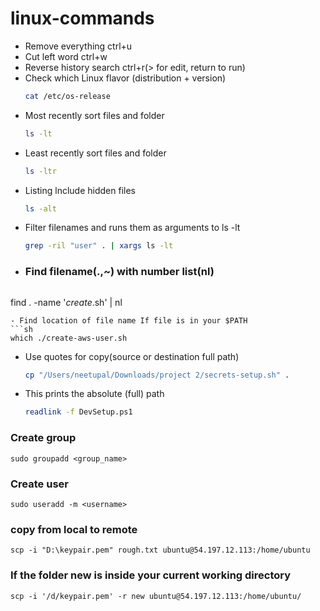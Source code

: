 
# linux-commands

- Remove everything ctrl+u
- Cut left word ctrl+w
- Reverse history search ctrl+r(> for edit, return to run)
- Check which Linux flavor (distribution + version)
  ```sh
  cat /etc/os-release
  ```
- Most recently sort files and folder
  ```sh
  ls -lt
  ```
- Least recently sort files and folder
  ```sh
  ls -ltr
  ```
- Listing lnclude hidden files
  ```sh
  ls -alt
  ```
- Filter filenames and runs them as arguments to ls -lt
  ```sh
  grep -ril "user" . | xargs ls -lt
  ```
- ### Find filename(.,~) with number list(nl)
  ```sh
 find . -name '*create*.sh' | nl
  ```
- Find location of file name If file is in your $PATH
  ```sh
  which ./create-aws-user.sh
  ```
- Use quotes for copy(source or destination full path)
  ```sh
  cp "/Users/neetupal/Downloads/project 2/secrets-setup.sh" .
  ```
- This prints the absolute (full) path
  ```sh
  readlink -f DevSetup.ps1
  ```
### Create group
```
sudo groupadd <group_name>
```
### Create user
```
sudo useradd -m <username>
```
### copy from local to remote
```
scp -i "D:\keypair.pem" rough.txt ubuntu@54.197.12.113:/home/ubuntu
```
### If the folder new is inside your current working directory
```
scp -i '/d/keypair.pem' -r new ubuntu@54.197.12.113:/home/ubuntu/
```
